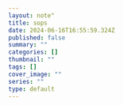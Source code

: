 ```yaml
---
layout: note"
title: sops
date: 2024-06-16T16:55:59.324Z
published: false
summary: ""
categories: []
thumbnail: ""
tags: []
cover_image: ""
series: ""
type: default
---
```

